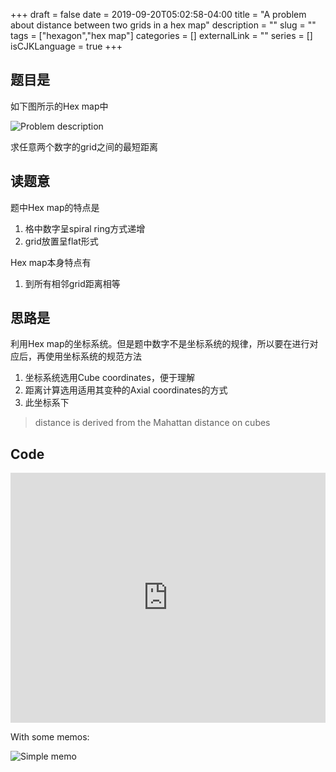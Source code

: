 +++ 
draft = false
date = 2019-09-20T05:02:58-04:00
title = "A problem about distance between two grids in a hex map"
description = ""
slug = "" 
tags = ["hexagon","hex map"]
categories = []
externalLink = ""
series = []
isCJKLanguage = true
+++

## 题目是
如下图所示的Hex map中

![Problem description](https://i.imgur.com/IG2lwOG.jpg)

求任意两个数字的grid之间的最短距离

## 读题意
题中Hex map的特点是

1. 格中数字呈spiral ring方式递增
2. grid放置呈flat形式

Hex map本身特点有

1. 到所有相邻grid距离相等

## 思路是
利用Hex map的坐标系统。但是题中数字不是坐标系统的规律，所以要在进行对应后，再使用坐标系统的规范方法

1. 坐标系统选用Cube coordinates，便于理解
2. 距离计算选用适用其变种的Axial coordinates的方式
3. 此坐标系下

> distance is derived from the Mahattan distance on cubes

## Code
<iframe height="400px" width="100%" src="https://repl.it/@foodtooth/LightyellowHumbleDisassembler?lite=true" scrolling="no" frameborder="no" allowtransparency="true" allowfullscreen="true" sandbox="allow-forms allow-pointer-lock allow-popups allow-same-origin allow-scripts allow-modals"></iframe>

With some memos:

![Simple memo](https://i.imgur.com/8kQN0AA.jpg)
